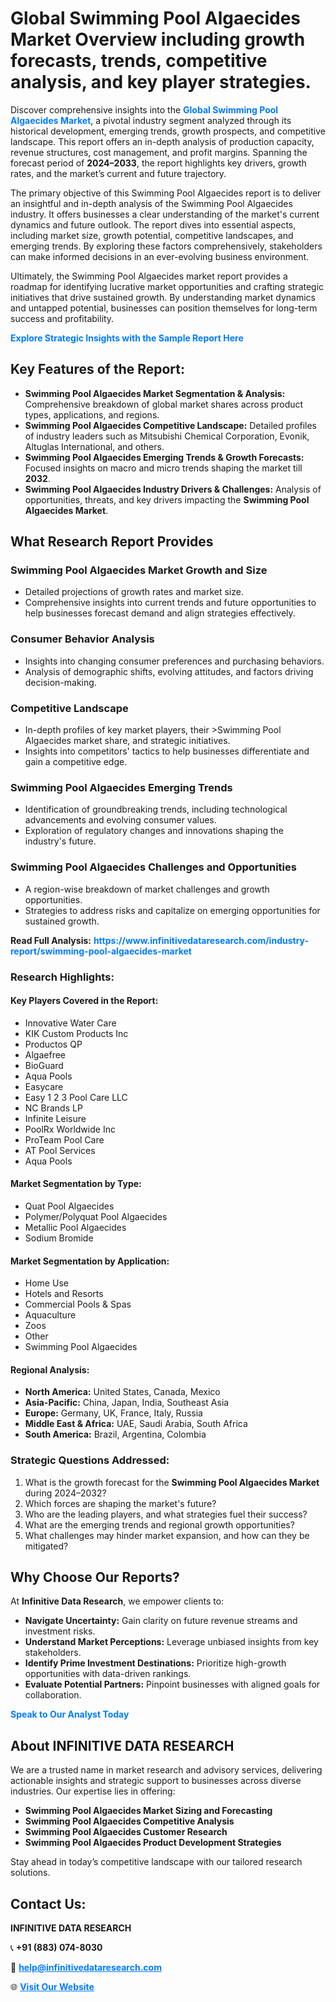 <h1>Global Swimming Pool Algaecides Market Overview including growth forecasts, trends, competitive analysis, and key player strategies.</h1>
<p>
Discover comprehensive insights into the 
<a href="https://www.infinitivedataresearch.com/industry-report/swimming-pool-algaecides-market" rel="dofollow" style="color: #007BFF; text-decoration: none;"><strong>Global Swimming Pool Algaecides Market</strong></a>, a pivotal industry segment analyzed through its historical development, emerging trends, growth prospects, and competitive landscape. This report offers an in-depth analysis of production capacity, revenue structures, cost management, and profit margins. Spanning the forecast period of <strong>2024–2033</strong>, the report highlights key drivers, growth rates, and the market’s current and future trajectory.
</p>
<p>
The primary objective of this Swimming Pool Algaecides report is to deliver an insightful and in-depth analysis of the Swimming Pool Algaecides industry. It offers businesses a clear understanding of the market's current dynamics and future outlook. The report dives into essential aspects, including market size, growth potential, competitive landscapes, and emerging trends. By exploring these factors comprehensively, stakeholders can make informed decisions in an ever-evolving business environment.
</p>
<p>
Ultimately, the Swimming Pool Algaecides market report provides a roadmap for identifying lucrative market opportunities and crafting strategic initiatives that drive sustained growth. By understanding market dynamics and untapped potential, businesses can position themselves for long-term success and profitability.
</p>
<p>
<a href="https://www.infinitivedataresearch.com/request-sample/reportId=103842" style="color: #007BFF; text-decoration: none;"><strong>Explore Strategic Insights with the Sample Report Here</strong></a>
</p>

<h2>Key Features of the Report:</h2>
<ul>
<li><strong>Swimming Pool Algaecides Market Segmentation & Analysis:</strong> Comprehensive breakdown of global market shares across product types, applications, and regions.</li>
<li><strong>Swimming Pool Algaecides Competitive Landscape:</strong> Detailed profiles of industry leaders such as Mitsubishi Chemical Corporation, Evonik, Altuglas International, and others.</li>
<li><strong>Swimming Pool Algaecides Emerging Trends & Growth Forecasts:</strong> Focused insights on macro and micro trends shaping the market till <strong>2032</strong>.</li>
<li><strong>Swimming Pool Algaecides Industry Drivers & Challenges:</strong> Analysis of opportunities, threats, and key drivers impacting the <strong>Swimming Pool Algaecides Market</strong>.</li>
</ul>

<h2>What Research Report Provides</h2>
<h3>Swimming Pool Algaecides Market Growth and Size</h3>
<ul>
<li>Detailed projections of growth rates and market size.</li>
<li>Comprehensive insights into current trends and future opportunities to help businesses forecast demand and align strategies effectively.</li>
</ul>

<h3>Consumer Behavior Analysis</h3>
<ul>
<li>Insights into changing consumer preferences and purchasing behaviors.</li>
<li>Analysis of demographic shifts, evolving attitudes, and factors driving decision-making.</li>
</ul>

<h3>Competitive Landscape</h3>
<ul>
<li>In-depth profiles of key market players, their >Swimming Pool Algaecides market share, and strategic initiatives.</li>
<li>Insights into competitors' tactics to help businesses differentiate and gain a competitive edge.</li>
</ul>

<h3>Swimming Pool Algaecides Emerging Trends</h3>
<ul>
<li>Identification of groundbreaking trends, including technological advancements and evolving consumer values.</li>
<li>Exploration of regulatory changes and innovations shaping the industry's future.</li>
</ul>

<h3>Swimming Pool Algaecides Challenges and Opportunities</h3>
<ul>
<li>A region-wise breakdown of market challenges and growth opportunities.</li>
<li>Strategies to address risks and capitalize on emerging opportunities for sustained growth.</li>
</ul>
<p><strong>Read Full Analysis:</strong> <a href="https://www.infinitivedataresearch.com/industry-report/swimming-pool-algaecides-market" rel="dofollow" style="color: #007BFF; text-decoration: none;"><strong>https://www.infinitivedataresearch.com/industry-report/swimming-pool-algaecides-market</strong></a></p>
<h3>Research Highlights:</h3>
<h4>Key Players Covered in the Report:</h4>
<ul><li>Innovative Water Care</li><li>KIK Custom Products Inc</li><li>Productos QP</li><li>Algaefree</li><li>BioGuard</li><li>Aqua Pools</li><li>Easycare</li><li>Easy 1 2 3 Pool Care LLC</li><li>NC Brands LP</li><li>Infinite Leisure</li><li>PoolRx Worldwide Inc</li><li>ProTeam Pool Care</li><li>AT Pool Services</li><li>Aqua Pools</li></ul>
<h4>Market Segmentation by Type:</h4>
<ul><li>Quat Pool Algaecides</li><li>Polymer/Polyquat Pool Algaecides</li><li>Metallic Pool Algaecides</li><li>Sodium Bromide</li></ul>
<h4>Market Segmentation by Application:</h4>
<ul><li>Home Use</li><li>Hotels and Resorts</li><li>Commercial Pools &amp; Spas</li><li>Aquaculture</li><li>Zoos</li><li>Other</li><li>Swimming Pool Algaecides</li></ul>

<h4>Regional Analysis:</h4>
<ul>
<li><strong>North America:</strong> United States, Canada, Mexico</li>
<li><strong>Asia-Pacific:</strong> China, Japan, India, Southeast Asia</li>
<li><strong>Europe:</strong> Germany, UK, France, Italy, Russia</li>
<li><strong>Middle East & Africa:</strong> UAE, Saudi Arabia, South Africa</li>
<li><strong>South America:</strong> Brazil, Argentina, Colombia</li>
</ul>

<h3>Strategic Questions Addressed:</h3>
<ol>
<li>What is the growth forecast for the <strong>Swimming Pool Algaecides Market</strong> during 2024–2032?</li>
<li>Which forces are shaping the market's future?</li>
<li>Who are the leading players, and what strategies fuel their success?</li>
<li>What are the emerging trends and regional growth opportunities?</li>
<li>What challenges may hinder market expansion, and how can they be mitigated?</li>
</ol>

<h2>Why Choose Our Reports?</h2>
<p>At <strong>Infinitive Data Research</strong>, we empower clients to:</p>
<ul>
<li><strong>Navigate Uncertainty:</strong> Gain clarity on future revenue streams and investment risks.</li>
<li><strong>Understand Market Perceptions:</strong> Leverage unbiased insights from key stakeholders.</li>
<li><strong>Identify Prime Investment Destinations:</strong> Prioritize high-growth opportunities with data-driven rankings.</li>
<li><strong>Evaluate Potential Partners:</strong> Pinpoint businesses with aligned goals for collaboration.</li>
</ul>
<p><a href="https://www.infinitivedataresearch.com/industry-report/swimming-pool-algaecides-market" rel="dofollow" style="color: #007BFF; text-decoration: none;"><strong>Speak to Our Analyst Today</strong></a></p>

<h2>About INFINITIVE DATA RESEARCH</h2>
<p>We are a trusted name in market research and advisory services, delivering actionable insights and strategic support to businesses across diverse industries. Our expertise lies in offering:</p>
<ul>
<li><strong>Swimming Pool Algaecides Market Sizing and Forecasting</strong></li>
<li><strong>Swimming Pool Algaecides Competitive Analysis</strong></li>
<li><strong>Swimming Pool Algaecides Customer Research</strong></li>
<li><strong>Swimming Pool Algaecides Product Development Strategies</strong></li>
</ul>
<p>Stay ahead in today’s competitive landscape with our tailored research solutions.</p>

<h2>Contact Us:</h2>
<p><strong>INFINITIVE DATA RESEARCH</strong></p>
<p>📞 <strong>+91 (883) 074-8030</strong></p>
<p>📧 <strong><a href="mailto:help@infinitivedataresearch.com" style="color: #007BFF;">help@infinitivedataresearch.com</a></strong></p>
<p>🌐 <strong><a href="https://www.infinitivedataresearch.com" rel="dofollow" style="color: #007BFF;">Visit Our Website</a></strong></p>